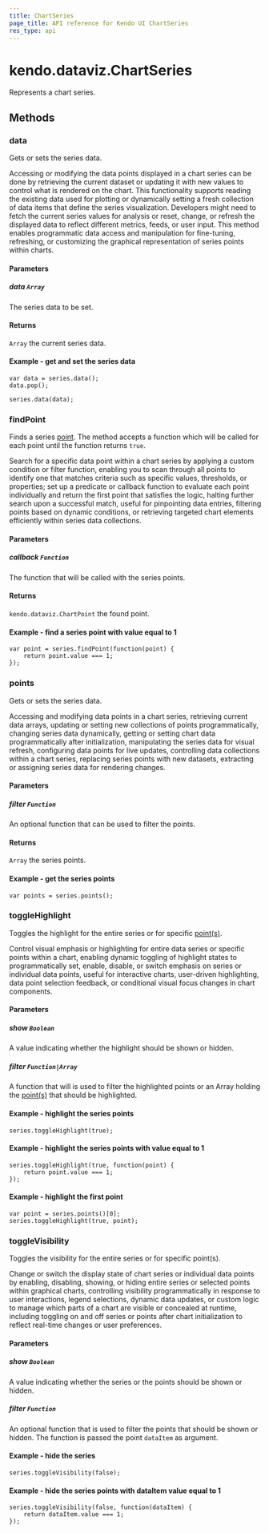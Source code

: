 ```yaml
---
title: ChartSeries
page_title: API reference for Kendo UI ChartSeries
res_type: api
---
```


# kendo.dataviz.ChartSeries

Represents a chart series.

## Methods

### data

Gets or sets the series data.


<div class="meta-api-description">
Accessing or modifying the data points displayed in a chart series can be done by retrieving the current dataset or updating it with new values to control what is rendered on the chart. This functionality supports reading the existing data used for plotting or dynamically setting a fresh collection of data items that define the series visualization. Developers might need to fetch the current series values for analysis or reset, change, or refresh the displayed data to reflect different metrics, feeds, or user input. This method enables programmatic data access and manipulation for fine-tuning, refreshing, or customizing the graphical representation of series points within charts.
</div>

#### Parameters

##### data `Array`

The series data to be set.

#### Returns

`Array` the current series data.

#### Example - get and set the series data
    var data = series.data();
    data.pop();

    series.data(data);

### findPoint

Finds a series [point](/api/javascript/dataviz/chart/chart_point). The method accepts a function which will be called for each point until the function returns `true`.


<div class="meta-api-description">
Search for a specific data point within a chart series by applying a custom condition or filter function, enabling you to scan through all points to identify one that matches criteria such as specific values, thresholds, or properties; set up a predicate or callback function to evaluate each point individually and return the first point that satisfies the logic, halting further search upon a successful match, useful for pinpointing data entries, filtering points based on dynamic conditions, or retrieving targeted chart elements efficiently within series data collections.
</div>

#### Parameters

##### callback `Function`

The function that will be called with the series points.

#### Returns

`kendo.dataviz.ChartPoint` the found point.

#### Example - find a series point with value equal to 1
    var point = series.findPoint(function(point) {
        return point.value === 1;
    });

### points

Gets or sets the series data.


<div class="meta-api-description">
Accessing and modifying data points in a chart series, retrieving current data arrays, updating or setting new collections of points programmatically, changing series data dynamically, getting or setting chart data programmatically after initialization, manipulating the series data for visual refresh, configuring data points for live updates, controlling data collections within a chart series, replacing series points with new datasets, extracting or assigning series data for rendering changes.
</div>

#### Parameters

##### filter `Function`

An optional function that can be used to filter the points.

#### Returns

`Array` the series points.

#### Example - get the series points
    var points = series.points();

### toggleHighlight

Toggles the highlight for the entire series or for specific [point(s)](/api/javascript/dataviz/chart/chart_point).


<div class="meta-api-description">
Control visual emphasis or highlighting for entire data series or specific points within a chart, enabling dynamic toggling of highlight states to programmatically set, enable, disable, or switch emphasis on series or individual data points, useful for interactive charts, user-driven highlighting, data point selection feedback, or conditional visual focus changes in chart components.
</div>

#### Parameters

##### show `Boolean`

A value indicating whether the highlight should be shown or hidden.

##### filter `Function|Array`

A function that will is used to filter the highlighted points or an Array holding the [point(s)](/api/javascript/dataviz/chart/chart_point) that should be highlighted.

#### Example - highlight the series points
    series.toggleHighlight(true);

#### Example - highlight the series points with value equal to 1
    series.toggleHighlight(true, function(point) {
        return point.value === 1;
    });

#### Example - highlight the first point
    var point = series.points()[0];
    series.toggleHighlight(true, point);

### toggleVisibility

Toggles the visibility for the entire series or for specific point(s).


<div class="meta-api-description">
Change or switch the display state of chart series or individual data points by enabling, disabling, showing, or hiding entire series or selected points within graphical charts, controlling visibility programmatically in response to user interactions, legend selections, dynamic data updates, or custom logic to manage which parts of a chart are visible or concealed at runtime, including toggling on and off series or points after chart initialization to reflect real-time changes or user preferences.
</div>

#### Parameters

##### show `Boolean`

A value indicating whether the series or the points should be shown or hidden.

##### filter `Function`

An optional function that is used to filter the points that should be shown or hidden. The function is passed the point `dataItem` as argument.

#### Example - hide the series
    series.toggleVisibility(false);

#### Example - hide the series points with dataItem value equal to 1
    series.toggleVisibility(false, function(dataItem) {
        return dataItem.value === 1;
    });